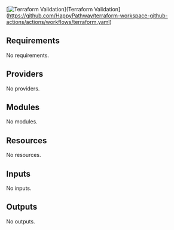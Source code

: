 
[![Terraform Validation](https://github.com/HappyPathway/terraform-workspace-github-actions/actions/workflows/terraform.yaml/badge.svg)](Terraform Validation](https://github.com/HappyPathway/terraform-workspace-github-actions/actions/workflows/terraform.yaml)

<!-- BEGIN_TF_DOCS -->
## Requirements

No requirements.

## Providers

No providers.

## Modules

No modules.

## Resources

No resources.

## Inputs

No inputs.

## Outputs

No outputs.
<!-- END_TF_DOCS -->